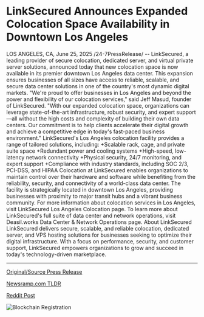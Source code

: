 # LinkSecured Announces Expanded Colocation Space Availability in Downtown Los Angeles

LOS ANGELES, CA, June 25, 2025 /24-7PressRelease/ -- LinkSecured, a leading provider of secure colocation, dedicated server, and virtual private server solutions, announced today that new colocation space is now available in its premier downtown Los Angeles data center. This expansion ensures businesses of all sizes have access to reliable, scalable, and secure data center solutions in one of the country's most dynamic digital markets.  "We're proud to offer businesses in Los Angeles and beyond the power and flexibility of our colocation services," said Jeff Masud, founder of LinkSecured. "With our expanded colocation space, organizations can leverage state-of-the-art infrastructure, robust security, and expert support—all without the high costs and complexity of building their own data centers. Our commitment is to help clients accelerate their digital growth and achieve a competitive edge in today's fast-paced business environment."  LinkSecured's Los Angeles colocation facility provides a range of tailored solutions, including:  +Scalable rack, cage, and private suite space +Redundant power and cooling systems +High-speed, low-latency network connectivity +Physical security, 24/7 monitoring, and expert support +Compliance with industry standards, including SOC 2/3, PCI-DSS, and HIPAA  Colocation at LinkSecured enables organizations to maintain control over their hardware and software while benefiting from the reliability, security, and connectivity of a world-class data center. The facility is strategically located in downtown Los Angeles, providing businesses with proximity to major transit hubs and a vibrant business community.  For more information about colocation services in Los Angeles, visit LinkSecured Los Angeles Colocation page.  To learn more about LinkSecured's full suite of data center and network operations, visit Deasil.works Data Center & Network Operations page.  About LinkSecured LinkSecured delivers secure, scalable, and reliable colocation, dedicated server, and VPS hosting solutions for businesses seeking to optimize their digital infrastructure. With a focus on performance, security, and customer support, LinkSecured empowers organizations to grow and succeed in today's technology-driven marketplace. 

---

[Original/Source Press Release](https://www.24-7pressrelease.com/press-release/524217/linksecured-announces-expanded-colocation-space-availability-in-downtown-los-angeles)
                    

[Newsramp.com TLDR](https://newsramp.com/curated-news/linksecured-expands-colocation-services-in-la-for-digital-growth/031dd522e22b610e2fb53b6d55ec5e11) 

 



[Reddit Post](https://www.reddit.com/r/BlockchainWeb3New/comments/1ljzaek/linksecured_expands_colocation_services_in_la_for/) 



![Blockchain Registration](https://cdn.newsramp.app/24-7PressRelease/qrcode/256/25/wamcyzvk.webp)